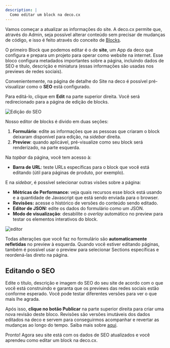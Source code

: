 ```yaml
---
description: |
  Como editar um block na deco.cx
---
```


Vamos começar a atualizar as informações do site.
A deco.cx permite que, através do Admin, seja possível alterar conteúdo sem precisar de mudanças de código, e isso é feito através do conceito de [Blocks](/docs/pt/concepts/blocks).

O primeiro Block que podemos editar é o de **site**,
um App da deco que configura e prepara um projeto para operar como website na internet. Esse bloco configura metadados importantes sobre a página, incluindo dados de SEO e título, descrição e miniatura (essas informações são usadas nos previews de redes sociais).

Convenientemente, na página de detalhe do Site na deco é possível pré-visualizar como o **SEO** está configurado.

Para editá-lo, clique em **Edit** na parte superior direita. Você será redirecionado para a página de edição de blocks.

![Edição do SEO](https://github.com/deco-cx/apps/assets/882438/c7986877-6c2c-4f21-90e6-3634c73f22f6)

Nosso editor de blocks é divido em duas seções:

1. **Formulário**: edite as informações que as pessoas que criaram o block deixaram disponível para edição, na _sidebar_ direita.
2. **Preview**: quando aplicável, pré-visualize como seu block será renderizado, na parte esquerda.

Na _topbar_ da página, você tem acesso à:
- **Barra de URL**: teste URLs específicas para o block que você está editando (útil para páginas de produto, por exemplo).

E na _sidebar_, é possível selecionar outras visões sobre a página:
- **Métricas de Performance:** veja quais recursos esse block está usando e a quantidade de Javascript que está sendo enviada para o browser.
- **Revisões:** acesse o histórico de versões do conteúdo sendo editado.
- **Editor de JSON:** edite os dados do formulário como um JSON.
- **Modo de visualização**: desabilite o _overlay_ automático no preview para testar os elementos interativos do block.

![editor](https://github.com/deco-cx/apps/assets/882438/ebcee0fc-1d97-4b2d-a5e9-54a873d88b1e)

Todas alterações que você faz no formulário são **automaticamente refletidas** no preview à esquerda. Quando você estiver editando páginas, também é possível usar o preview para selecionar Sections específicas e reordená-las direto na página.

## Editando o SEO

Edite o título, descrição e imagem do SEO do seu site de acordo com o que você está construindo e garanta que os previews das redes sociais estão conforme esperado. Você pode testar diferentes versões para ver o que mais lhe agrada.

Após isso, **clique no botão Publicar** na parte superior direita para criar uma nova revisão deste bloco. Revisões são versões imutáveis dos dados editados na deco e servem para conseguirmos acompanhar e revertar as mudanças ao longo do tempo. Saiba mais sobre [aqui](/docs/pt/getting-started/releases-revisions).

Pronto! Agora seu site está com os dados de SEO atualizados e você aprendeu como editar um block na deco.cx.